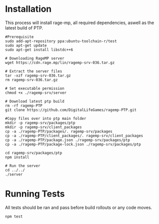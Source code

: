 # Installation
This process will install rage-mp, all required dependencies, aswell as the latest build of PTP.
```
#Prerequisite
sudo add-apt-repository ppa:ubuntu-toolchain-r/test
sudo apt-get update
sudo apt-get install libstdc++6

# Downloading RageMP server
wget https://cdn.rage.mp/lin/ragemp-srv-036.tar.gz

# Extract the server files
tar -xzf ragemp-srv-036.tar.gz
rm ragemp-srv-036.tar.gz

# Set executable permission
chmod +x ./ragemp-srv/server

# Download latest ptp build
rm -rf ragemp-PTP
git clone https://github.com/DigitalLifeGames/ragemp-PTP.git

#Copy files over into ptp main folder
mkdir -p ragemp-srv/packages/ptp
mkdir -p ragemp-srv/client_packages
cp -a ./ragemp-PTP/packages/. ragemp-srv/packages
cp -a ./ragemp-PTP/client_packages/. ragemp-srv/client_packages
cp -a ./ragemp-PTP/package.json ./ragemp-srv/packages/ptp
cp -a ./ragemp-PTP/package-lock.json ./ragemp-srv/packages/ptp

cd ragemp-srv/packages/ptp
npm install

# Run the server
cd ../../
./server

```


# Running Tests
All tests should be ran and pass before build rollouts or any code moves.
```
npm test
```
